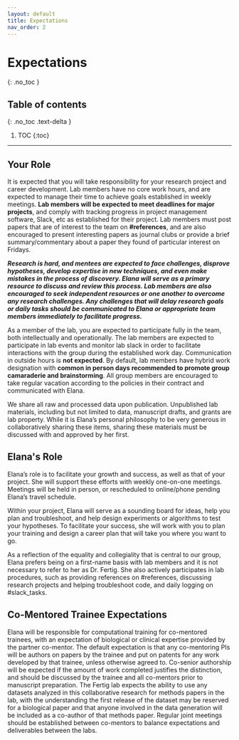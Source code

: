 ```yaml
---
layout: default
title: Expectations
nav_order: 2
---
```


# Expectations
{: .no_toc }

## Table of contents
{: .no_toc .text-delta }

1. TOC
{:toc}

---


## Your Role

It is expected that you will take responsibility for your research project and career development. Lab members have no core work hours, and are expected to manage their time to achieve goals established in weekly meetings. <strong>Lab members will be expected to meet deadlines for major projects</strong>, and comply with tracking progress in project management software, Slack, etc as established for their project. Lab members must post papers that are of interest to the team on <strong>#references</strong>, and are also encouraged to present interesting papers as journal clubs or provide a brief summary/commentary about a paper they found of particular interest on Fridays. 

<em><strong>Research is hard, and mentees are expected to face challenges, disprove hypotheses, develop expertise in new techniques, and even make mistakes in the process of discovery. Elana will serve as a primary resource to discuss and review this process. Lab members are also encouraged to seek independent resources or one another to overcome any research challenges. Any challenges that will delay research goals or daily tasks should be communicated to Elana or appropriate team members immediately to facilitate progress.</strong></em> 

As a member of the lab, you are expected to participate fully in the team, both intellectually and operationally. The lab members are expected to participate in lab events and monitor lab slack in order to facilitate interactions with the group during the established work day. Communication in outside hours is <strong>not expected</strong>. By default, lab members have hybrid work designation with <strong>common in person days recommended to promote group camaraderie and brainstorming</strong>. All group members are encouraged to take regular vacation according to the policies in their contract and communicated with Elana.

We share all raw and processed data upon publication. Unpublished lab materials, including but not limited to data, manuscript drafts, and grants are lab property. While it is Elana’s personal philosophy to be very generous in collaboratively sharing these items, sharing these materials must be discussed with and approved by her first.

## Elana's Role

Elana’s role is to facilitate your growth and success, as well as that of your project. She will support these efforts with weekly one-on-one meetings. Meetings will be held in person, or rescheduled to online/phone pending Elana’s travel schedule.  

Within your project, Elana will serve as a sounding board for ideas, help you plan and troubleshoot, and help design experiments or algorithms to test your hypotheses. To facilitate your success, she will work with you to plan your training and design a career plan that will take you where you want to go.

As a reflection of the equality and collegiality that is central to our group, Elana prefers being on a first-name basis with lab members and it is not necessary to refer to her as Dr. Fertig. She also actively participates in lab procedures, such as providing references on #references, discussing research projects and helping troubleshoot code, and daily logging on #slack_tasks.

## Co-Mentored Trainee Expectations

Elana will be responsible for computational training for co-mentored trainees, with an expectation of biological or clinical expertise provided by the partner co-mentor. The default expectation is that any co-mentoring PIs will be authors on papers by the trainee and put on patents for any work developed by that trainee, unless otherwise agreed to. Co-senior authorship will be expected if the amount of work completed justifies the distinction, and should be discussed by the trainee and all co-mentors prior to manuscript preparation. The Fertig lab expects the ability to use any datasets analyzed in this collaborative research for methods papers in the lab, with the understanding the first release of the dataset may be reserved for a biological paper and that anyone involved in the data generation will be included as a co-author of that methods paper. Regular joint meetings should be established between co-mentors to balance expectations and deliverables between the labs.

<!-- just_the_docs:
  # Define which collections are used in just-the-docs
  collections:
    # Reference the "tests" collection
    tests:
      # Give the collection a name
      name: Tests
      # Exclude the collection from the navigation
      # Supports true or false (default)
      # nav_exclude: true
      # Fold the collection in the navigation
      # Supports true or false (default)
      # nav_fold: true  # note: this option is new in v0.4
      # Exclude the collection from the search
      # Supports true or false (default)
      # search_exclude: true -->
